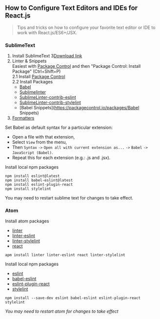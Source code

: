 ## How to Configure Text Editors and IDEs for React.js

> Tips and tricks on how to configure your favorite text editor or IDE to work
> with React.js/ES6+/JSX.

### SublimeText

1. Install SublimeText 3[Download link](https://www.sublimetext.com/3)
2. Linter & Snippets   
Easiest with [Package Control](https://packagecontrol.io/) and then "Package Control: Install Package" (Ctrl+Shift+P)  
2.1 Install [Package Control](https://packagecontrol.io/installation)  
2.2 Install Packages  
    * [Babel](https://packagecontrol.io/packages/Babel)
    * [Sublimelinter](http://www.sublimelinter.com/en/latest/)
    * [SublimeLinter-contrib-eslint](https://packagecontrol.io/packages/SublimeLinter-contrib-eslint)
    * [SublimeLinter-contrib-stylelint](https://packagecontrol.io/packages/SublimeLinter-contrib-stylelint)
    * [Babel Snippets](https://packagecontrol.io/packages/Babel Snippets)
3. [Formatters](./formatters-zh.md)

Set Babel as default syntax for a particular extension:

* Open a file with that extension,
* Select `View` from the menu,
* Then `Syntax` `->` `Open all with current extension as...` `->` `Babel` `->` `JavaScript (Babel)`.
* Repeat this for each extension (e.g.: .js and .jsx).

Install local npm packages
```
npm install eslint@latest
npm install babel-eslint@latest
npm install eslint-plugin-react
npm install stylelint
```
You may need to restart sublime text for changes to take effect.

### Atom

Install atom packages

* [linter](https://atom.io/packages/linter)
* [linter-eslint](https://atom.io/packages/linter-eslint)
* [linter-stylelint](https://atom.io/packages/linter-stylelint)
* [react](https://atom.io/packages/react)

```shell
apm install linter linter-eslint react linter-stylelint
```

Install local npm packages

* [eslint](https://www.npmjs.com/package/eslint)
* [babel-eslint](https://www.npmjs.com/package/babel-eslint)
* [eslint-plugin-react](https://www.npmjs.com/package/eslint-plugin-react)
* [stylelint](https://www.npmjs.com/package/stylelint)

```shell
npm install --save-dev eslint babel-eslint eslint-plugin-react stylelint
```

*You may need to restart atom for changes to take effect*

